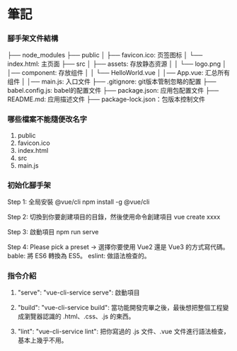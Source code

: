 # 筆記

### 腳手架文件結構
├── node_modules 
├── public
│   ├── favicon.ico: 页签图标
│   └── index.html: 主页面
├── src
│   ├── assets: 存放静态资源
│   │   └── logo.png
│   │── component: 存放组件
│   │   └── HelloWorld.vue
│   │── App.vue: 汇总所有组件
│   │── main.js: 入口文件
├── .gitignore: git版本管制忽略的配置
├── babel.config.js: babel的配置文件
├── package.json: 应用包配置文件 
├── README.md: 应用描述文件
├── package-lock.json：包版本控制文件



### 哪些檔案不能隨便改名字
1. public 
2. favicon.ico
3. index.html
4. src
5. main.js


### 初始化腳手架
Step 1: 全局安裝 @vue/cli
	npm install -g @vue/cli

Step 2: 切換到你要創建項目的目錄，然後使用命令創建項目
	vue create xxxx

Step 3: 啟動項目
	npm run serve

Step 4: Please pick a preset -> 選擇你要使用 Vue2 還是 Vue3 的方式寫代碼。
    bable: 將 ES6 轉換為 ES5。
    eslint: 做語法檢查的。



### 指令介紹

1. "serve": "vue-cli-service serve":  啟動項目

2. "build": "vue-cli-service build": 當功能開發完畢之後，最後想把整個工程變成瀏覽器認識的 .html、.css、.js 的東西。

3. "lint": "vue-cli-service lint": 把你寫過的 .js 文件、.vue 文件進行語法檢查，基本上幾乎不用。
